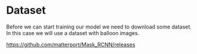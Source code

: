 

# Dataset

Before we can start training our model we need to download some dataset. In this case we will use a dataset with balloon images.

<https://github.com/matterport/Mask_RCNN/releases>


